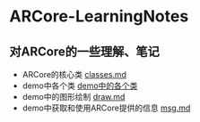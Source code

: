 # ARCore-LearningNotes

## 对ARCore的一些理解、笔记

- ARCore的核心类 [classes.md](https://github.com/huben2koishi/ARCore-LearningNotes/blob/master/classes.md)
- demo中各个类 [demo中的各个类](https://github.com/huben2koishi/ARCore-LearningNotes/tree/master/demo%E4%B8%AD%E7%9A%84%E5%90%84%E4%B8%AA%E7%B1%BB)
- demo中的图形绘制 [draw.md](https://github.com/huben2koishi/ARCore-LearningNotes/blob/master/draw.md)
- demo中获取和使用ARCore提供的信息 [msg.md](https://github.com/huben2koishi/ARCore-LearningNotes/blob/master/msg.md)